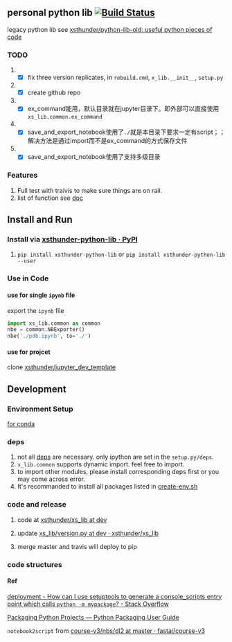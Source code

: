personal python lib [![Build Status](https://travis-ci.com/xsthunder/python-lib.svg?branch=master)](https://travis-ci.com/xsthunder/python-lib)
------
legacy python lib see [xsthunder/python-lib-old: useful python pieces of code](https://github.com/xsthunder/python-lib-old)

### TODO

1. - [x] fix three version replicates, in `rebuild.cmd`, `x_lib.__init__`, `setup.py`
2. - [x] create github repo
3. - [x] ex_command能用，默认目录就在jupyter目录下。即外部可以直接使用`xs_lib.common.ex_command`
1. - [x] save_and_export_notebook使用了`./`就是本目录下要求一定有script；；解决方法是通过import而不是ex_command的方式保存文件
1. - [x] save_and_export_notebook使用了支持多级目录
 
### Features

1. Full test with traivis to make sure things are on rail.
2. list of function see [doc](./doc/README.md)

## Install and Run

### Install via [xsthunder-python-lib · PyPI](https://pypi.org/project/xsthunder-python-lib/)

1. `pip install xsthunder-python-lib` or `pip install xsthunder-python-lib --user`

### Use in Code

#### use for single `ipynb` file

export the `ipynb` file

```python
import xs_lib.common as common
nbe = common.NBExporter()
nbe('./pdb.ipynb', to='./')
```
#### use for projcet

clone [xsthunder/jupyter_dev_template](https://github.com/xsthunder/jupyter_dev_template)

## Development

### Environment Setup

[for conda](./config/create-env.sh)

### deps

1. not all [deps](./config/create-env.sh) are necessary. only ipython are set in the `setup.py/deps`.
2. `x_lib.common` supports dynamic import. feel free to import.
3. to import other modules, please install corresponding deps first or you may come across error.
4. It's recommanded to install all packages listed in [create-env.sh](./config/create-env.sh)

### code and release

1. code at [xsthunder/xs_lib at dev](https://github.com/xsthunder/xs_lib/tree/dev)

2. update [xs_lib/version.py at dev · xsthunder/xs_lib](https://github.com/xsthunder/xs_lib/blob/dev/xs_lib/version.py)

3. merge master and travis will deploy to pip

### code structures



#### Ref 

[deployment - How can I use setuptools to generate a console_scripts entry point which calls `python -m mypackage`? - Stack Overflow](https://stackoverflow.com/questions/27784271/how-can-i-use-setuptools-to-generate-a-console-scripts-entry-point-which-calls)

[Packaging Python Projects — Python Packaging User Guide](http://packaging.python.org/tutorials/packaging-projects/)

`notebook2script` from [course-v3/nbs/dl2 at master · fastai/course-v3](https://github.com/fastai/course-v3/tree/master/nbs/dl2)
